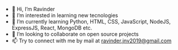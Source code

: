 - 👋 Hi, I’m Ravinder
- 👀 I’m interested in learning new tecnologies
- 🌱 I’m currently learning Python, HTML, CSS, JavaScript, NodeJS, ExpressJS, React, MongoDB etc.
- 💞️ I’m looking to collaborate on open source projects
- 📫 Try to connect with me by mail at ravinder.jnv2019@gmail.com

<!---
ravinder6183/ravinder6183 is a ✨ special ✨ repository because its `README.md` (this file) appears on your GitHub profile.
You can click the Preview link to take a look at your changes.
--->
